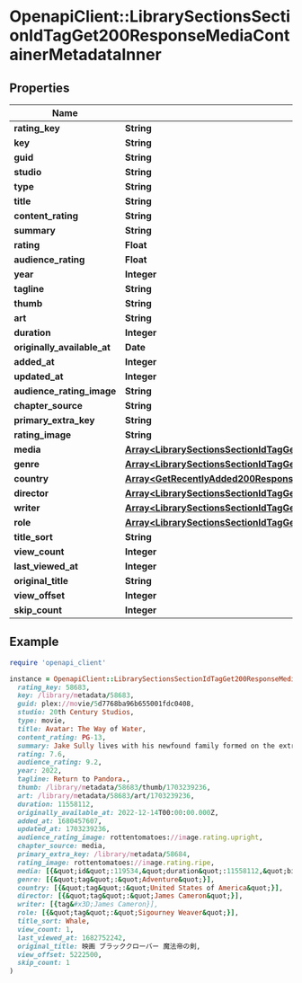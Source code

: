 # OpenapiClient::LibrarySectionsSectionIdTagGet200ResponseMediaContainerMetadataInner

## Properties

| Name | Type | Description | Notes |
| ---- | ---- | ----------- | ----- |
| **rating_key** | **String** |  | [optional] |
| **key** | **String** |  | [optional] |
| **guid** | **String** |  | [optional] |
| **studio** | **String** |  | [optional] |
| **type** | **String** |  | [optional] |
| **title** | **String** |  | [optional] |
| **content_rating** | **String** |  | [optional] |
| **summary** | **String** |  | [optional] |
| **rating** | **Float** |  | [optional] |
| **audience_rating** | **Float** |  | [optional] |
| **year** | **Integer** |  | [optional] |
| **tagline** | **String** |  | [optional] |
| **thumb** | **String** |  | [optional] |
| **art** | **String** |  | [optional] |
| **duration** | **Integer** |  | [optional] |
| **originally_available_at** | **Date** |  | [optional] |
| **added_at** | **Integer** |  | [optional] |
| **updated_at** | **Integer** |  | [optional] |
| **audience_rating_image** | **String** |  | [optional] |
| **chapter_source** | **String** |  | [optional] |
| **primary_extra_key** | **String** |  | [optional] |
| **rating_image** | **String** |  | [optional] |
| **media** | [**Array&lt;LibrarySectionsSectionIdTagGet200ResponseMediaContainerMetadataInnerMediaInner&gt;**](LibrarySectionsSectionIdTagGet200ResponseMediaContainerMetadataInnerMediaInner.md) |  | [optional] |
| **genre** | [**Array&lt;LibrarySectionsSectionIdTagGet200ResponseMediaContainerMetadataInnerGenreInner&gt;**](LibrarySectionsSectionIdTagGet200ResponseMediaContainerMetadataInnerGenreInner.md) |  | [optional] |
| **country** | [**Array&lt;GetRecentlyAdded200ResponseMediaContainerMetadataInnerCountryInner&gt;**](GetRecentlyAdded200ResponseMediaContainerMetadataInnerCountryInner.md) |  | [optional] |
| **director** | [**Array&lt;LibrarySectionsSectionIdTagGet200ResponseMediaContainerMetadataInnerDirectorInner&gt;**](LibrarySectionsSectionIdTagGet200ResponseMediaContainerMetadataInnerDirectorInner.md) |  | [optional] |
| **writer** | [**Array&lt;LibrarySectionsSectionIdTagGet200ResponseMediaContainerMetadataInnerDirectorInner&gt;**](LibrarySectionsSectionIdTagGet200ResponseMediaContainerMetadataInnerDirectorInner.md) |  | [optional] |
| **role** | [**Array&lt;LibrarySectionsSectionIdTagGet200ResponseMediaContainerMetadataInnerRoleInner&gt;**](LibrarySectionsSectionIdTagGet200ResponseMediaContainerMetadataInnerRoleInner.md) |  | [optional] |
| **title_sort** | **String** |  | [optional] |
| **view_count** | **Integer** |  | [optional] |
| **last_viewed_at** | **Integer** |  | [optional] |
| **original_title** | **String** |  | [optional] |
| **view_offset** | **Integer** |  | [optional] |
| **skip_count** | **Integer** |  | [optional] |

## Example

```ruby
require 'openapi_client'

instance = OpenapiClient::LibrarySectionsSectionIdTagGet200ResponseMediaContainerMetadataInner.new(
  rating_key: 58683,
  key: /library/metadata/58683,
  guid: plex://movie/5d7768ba96b655001fdc0408,
  studio: 20th Century Studios,
  type: movie,
  title: Avatar: The Way of Water,
  content_rating: PG-13,
  summary: Jake Sully lives with his newfound family formed on the extrasolar moon Pandora. Once a familiar threat returns to finish what was previously started, Jake must work with Neytiri and the army of the Na&#39;vi race to protect their home.,
  rating: 7.6,
  audience_rating: 9.2,
  year: 2022,
  tagline: Return to Pandora.,
  thumb: /library/metadata/58683/thumb/1703239236,
  art: /library/metadata/58683/art/1703239236,
  duration: 11558112,
  originally_available_at: 2022-12-14T00:00:00.000Z,
  added_at: 1680457607,
  updated_at: 1703239236,
  audience_rating_image: rottentomatoes://image.rating.upright,
  chapter_source: media,
  primary_extra_key: /library/metadata/58684,
  rating_image: rottentomatoes://image.rating.ripe,
  media: [{&quot;id&quot;:119534,&quot;duration&quot;:11558112,&quot;bitrate&quot;:25025,&quot;width&quot;:3840,&quot;height&quot;:2072,&quot;aspectRatio&quot;:1.85,&quot;audioChannels&quot;:6,&quot;audioCodec&quot;:&quot;eac3&quot;,&quot;videoCodec&quot;:&quot;hevc&quot;,&quot;videoResolution&quot;:&quot;4k&quot;,&quot;container&quot;:&quot;mkv&quot;,&quot;videoFrameRate&quot;:&quot;24p&quot;,&quot;videoProfile&quot;:&quot;main 10&quot;,&quot;Part&quot;:[{&quot;id&quot;:119542,&quot;key&quot;:&quot;/library/parts/119542/1680457526/file.mkv&quot;,&quot;duration&quot;:11558112,&quot;file&quot;:&quot;/movies/Avatar The Way of Water (2022)/Avatar.The.Way.of.Water.2022.2160p.WEB-DL.DDP5.1.Atmos.DV.HDR10.HEVC-CMRG.mkv&quot;,&quot;size&quot;:36158371307,&quot;container&quot;:&quot;mkv&quot;,&quot;videoProfile&quot;:&quot;main 10&quot;}]}],
  genre: [{&quot;tag&quot;:&quot;Adventure&quot;}],
  country: [{&quot;tag&quot;:&quot;United States of America&quot;}],
  director: [{&quot;tag&quot;:&quot;James Cameron&quot;}],
  writer: [{tag&#x3D;James Cameron}],
  role: [{&quot;tag&quot;:&quot;Sigourney Weaver&quot;}],
  title_sort: Whale,
  view_count: 1,
  last_viewed_at: 1682752242,
  original_title: 映画 ブラッククローバー 魔法帝の剣,
  view_offset: 5222500,
  skip_count: 1
)
```

